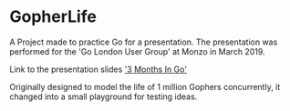 # GopherLife 

A Project made to practice Go for a presentation. The presentation was performed for the 'Go London User Group' at Monzo in March 2019.

Link to the presentation slides ['3 Months In Go'](https://docs.google.com/presentation/d/e/2PACX-1vS5Qfb7s9NMeMGY02Gm50XsrFnMjEPo17VVyIvND3qinERMuEw5So43yN629_LFlPT1w3axzbvWjNKd/pub?start=false&loop=false&delayms=3000)

Originally designed to model the life of 1 million Gophers concurrently, it changed into a small playground for testing ideas. 



